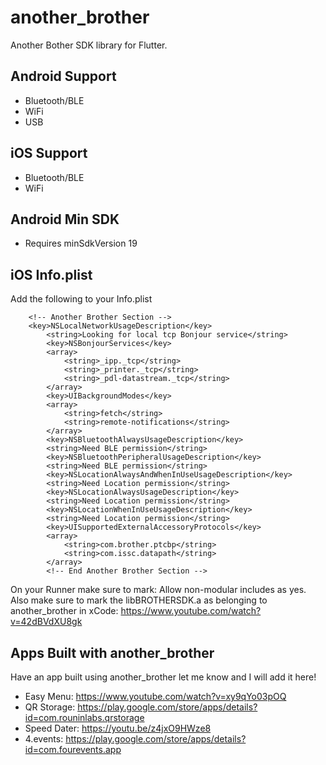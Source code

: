 # another_brother

Another Bother SDK library for Flutter.

## Android Support
- Bluetooth/BLE
- WiFi
- USB

## iOS Support
- Bluetooth/BLE
- WiFi

## Android Min SDK
- Requires minSdkVersion 19

## iOS Info.plist

Add the following to your Info.plist
```
	<!-- Another Brother Section -->
	<key>NSLocalNetworkUsageDescription</key>
        <string>Looking for local tcp Bonjour service</string>
        <key>NSBonjourServices</key>
        <array>
        	<string>_ipp._tcp</string>
        	<string>_printer._tcp</string>
        	<string>_pdl-datastream._tcp</string>
        </array>
        <key>UIBackgroundModes</key>
        <array>
        	<string>fetch</string>
        	<string>remote-notifications</string>
        </array>
        <key>NSBluetoothAlwaysUsageDescription</key>
    	<string>Need BLE permission</string>
    	<key>NSBluetoothPeripheralUsageDescription</key>
    	<string>Need BLE permission</string>
    	<key>NSLocationAlwaysAndWhenInUseUsageDescription</key>
    	<string>Need Location permission</string>
    	<key>NSLocationAlwaysUsageDescription</key>
    	<string>Need Location permission</string>
    	<key>NSLocationWhenInUseUsageDescription</key>
    	<string>Need Location permission</string>
    	<key>UISupportedExternalAccessoryProtocols</key>
    	<array>
    		<string>com.brother.ptcbp</string>
    		<string>com.issc.datapath</string>
    	</array>
    	<!-- End Another Brother Section -->
```
On your Runner make sure to mark: Allow non-modular includes as yes.
Also make sure to mark the libBROTHERSDK.a as belonging to another_brother in xCode: https://www.youtube.com/watch?v=42dBVdXU8gk

## Apps Built with another_brother
Have an app built using another_brother let me know and I will add it here!

- Easy Menu: https://www.youtube.com/watch?v=xy9qYo03pOQ
- QR Storage: https://play.google.com/store/apps/details?id=com.rouninlabs.qrstorage
- Speed Dater: https://youtu.be/z4jxO9HWze8
- 4.events: https://play.google.com/store/apps/details?id=com.fourevents.app